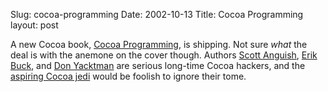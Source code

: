 Slug: cocoa-programming
Date: 2002-10-13
Title: Cocoa Programming
layout: post

A new Cocoa book, <a href="http://www.cocoaprogramming.net/">Cocoa Programming</a>, is shipping. Not sure <i>what</i> the deal is with the anemone on the cover though. Authors <a href="http://www.cocoaprogramming.net/AuthorBios.html#scott">Scott Anguish</a>, <a href="http://www.cocoaprogramming.net/AuthorBios.html#Erik">Erik Buck</a>, and <a href="http://www.cocoaprogramming.net/AuthorBios.html#Don">Don Yacktman</a> are serious long-time Cocoa hackers, and the <a href="http://www.redmonk.net">aspiring Cocoa jedi</a> would be foolish to ignore their tome.
